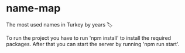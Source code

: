 # name-map

The most used names in Turkey by years 🏷

To run the project you have to run 'npm install' to install the required packages. After that you can start the server by running 'npm run start'. 
